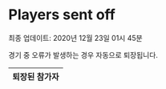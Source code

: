 # Players sent off
최종 업데이트: 2020년 12월 23일 01시 45분


경기 중 오류가 발생하는 경우 자동으로 퇴장됩니다.


| 퇴장된 참가자 |
|:---:|